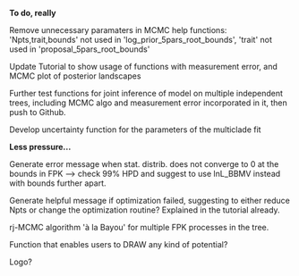 **To do, really**

Remove unnecessary paramaters in MCMC help functions: 'Npts,trait,bounds' not used in 'log_prior_5pars_root_bounds', 'trait' not used in 'proposal_5pars_root_bounds'

Update Tutorial to show usage of functions with measurement error, and MCMC plot of posterior landscapes

Further test functions for joint inference of model on multiple independent trees, including MCMC algo and measurement error incorporated in it, then push to Github.

Develop uncertainty function for the parameters of the multiclade fit


**Less pressure...**

Generate error message when stat. distrib. does not converge to 0 at the bounds in FPK --> check 99% HPD and suggest to use lnL_BBMV instead with bounds further apart.

Generate helpful message if optimization failed, suggesting to either reduce Npts or change the optimization routine? Explained in the tutorial already.

rj-MCMC algorithm 'à la Bayou' for multiple FPK processes in the tree.

Function that enables users to DRAW any kind of potential?

Logo?
